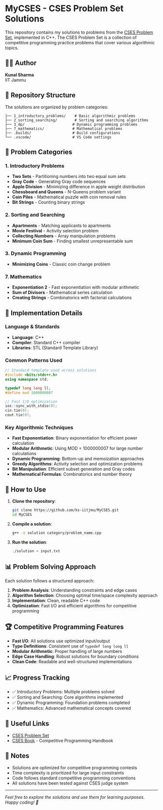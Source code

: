 # MyCSES - CSES Problem Set Solutions

This repository contains my solutions to problems from the [CSES Problem Set](https://cses.fi/problemset/), implemented in C++. The CSES Problem Set is a collection of competitive programming practice problems that cover various algorithmic topics.

## 👨‍💻 Author
**Kunal Sharma**  
IIT Jammu

## 📁 Repository Structure

The solutions are organized by problem categories:

```
├── 1_introductory_problems/    # Basic algorithmic problems
├── 2_sorting_searching/        # Sorting and searching algorithms
├── 3_dp/                      # Dynamic programming problems
├── 7_mathematics/             # Mathematical problems
├── .builds/                   # Build configurations
└── .vscode/                   # VS Code settings
```

## 🧩 Problem Categories

### 1. Introductory Problems
- **Two Sets** - Partitioning numbers into two equal sum sets
- **Gray Code** - Generating Gray code sequences
- **Apple Division** - Minimizing difference in apple weight distribution
- **Chessboard and Queens** - N-Queens problem variant
- **Coin Piles** - Mathematical puzzle with coin removal rules
- **Bit Strings** - Counting binary strings

### 2. Sorting and Searching
- **Apartments** - Matching applicants to apartments
- **Movie Festival** - Activity selection problem
- **Collecting Numbers** - Array manipulation problems
- **Minimum Coin Sum** - Finding smallest unrepresentable sum

### 3. Dynamic Programming
- **Minimizing Coins** - Classic coin change problem

### 7. Mathematics
- **Exponentiation 2** - Fast exponentiation with modular arithmetic
- **Sum of Divisors** - Mathematical series calculation
- **Creating Strings** - Combinatorics with factorial calculations

## 🔧 Implementation Details

### Language & Standards
- **Language**: C++
- **Compiler**: Standard C++ compiler
- **Libraries**: STL (Standard Template Library)

### Common Patterns Used
```cpp
// Standard template used across solutions
#include <bits/stdc++.h>
using namespace std;

typedef long long ll;
#define mod 1000000007

// Fast I/O optimization
ios::sync_with_stdio(0);
cin.tie(0);
cout.tie(0);
```

### Key Algorithmic Techniques
- **Fast Exponentiation**: Binary exponentiation for efficient power calculation
- **Modular Arithmetic**: Using MOD = 1000000007 for large number calculations
- **Dynamic Programming**: Bottom-up and memoization approaches
- **Greedy Algorithms**: Activity selection and optimization problems
- **Bit Manipulation**: Efficient subset generation and Gray codes
- **Mathematical Formulas**: Combinatorics and number theory

## 🚀 How to Use

1. **Clone the repository**:
   ```bash
   git clone https://github.com/ks-iitjmu/MyCSES.git
   cd MyCSES
   ```

2. **Compile a solution**:
   ```bash
   g++ -o solution category/problem_name.cpp
   ```

3. **Run the solution**:
   ```bash
   ./solution < input.txt
   ```

## 📊 Problem Solving Approach

Each solution follows a structured approach:
1. **Problem Analysis**: Understanding constraints and edge cases
2. **Algorithm Selection**: Choosing optimal time/space complexity approach
3. **Implementation**: Clean, readable C++ code
4. **Optimization**: Fast I/O and efficient algorithms for competitive programming

## 🏆 Competitive Programming Features

- **Fast I/O**: All solutions use optimized input/output
- **Type Definitions**: Consistent use of `typedef long long ll`
- **Modular Arithmetic**: Proper handling of large numbers
- **Edge Case Handling**: Robust solutions for boundary conditions
- **Clean Code**: Readable and well-structured implementations

## 📈 Progress Tracking

- ✅ Introductory Problems: Multiple problems solved
- ✅ Sorting and Searching: Core algorithms implemented
- ✅ Dynamic Programming: Foundation problems completed
- ✅ Mathematics: Advanced mathematical concepts covered

## 🔗 Useful Links

- [CSES Problem Set](https://cses.fi/problemset/)
- [CSES Book](https://cses.fi/book/book.pdf) - Competitive Programming Handbook

## 📝 Notes

- Solutions are optimized for competitive programming contests
- Time complexity is prioritized for large input constraints
- Code follows standard competitive programming conventions
- All solutions have been tested against CSES judge system

---

*Feel free to explore the solutions and use them for learning purposes. Happy coding! 🚀*
